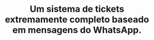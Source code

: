 <h1 align="center">Um sistema de tickets extremamente completo baseado em mensagens do WhatsApp.</h1>
